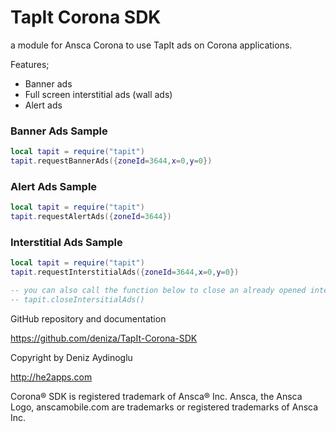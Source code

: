TapIt Corona SDK
================

a module for Ansca Corona to use TapIt ads on Corona applications.

Features;

   * Banner ads
   * Full screen interstitial ads (wall ads)
   * Alert ads

### Banner Ads Sample

```lua
local tapit = require("tapit")
tapit.requestBannerAds({zoneId=3644,x=0,y=0})
```

### Alert Ads Sample

```lua
local tapit = require("tapit")
tapit.requestAlertAds({zoneId=3644})
```

### Interstitial Ads Sample

```lua
local tapit = require("tapit")
tapit.requestInterstitialAds({zoneId=3644,x=0,y=0})

-- you can also call the function below to close an already opened interstitial ads window
-- tapit.closeIntersitialAds()

```

GitHub repository and documentation

https://github.com/deniza/TapIt-Corona-SDK

Copyright by Deniz Aydinoglu

http://he2apps.com

Corona® SDK is registered trademark of Ansca® Inc. Ansca, the Ansca Logo, anscamobile.com are trademarks or registered trademarks of Ansca Inc.
